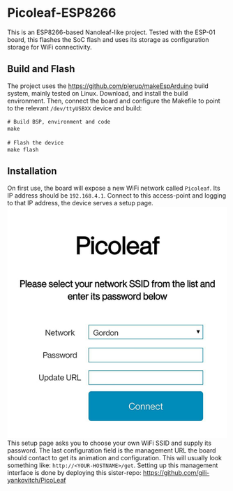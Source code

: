 # Picoleaf-ESP8266
This is an ESP8266-based Nanoleaf-like project. Tested with the ESP-01 board, this flashes the SoC flash and uses its storage as configuration storage for WiFi connectivity.

## Build and Flash
The project uses the https://github.com/plerup/makeEspArduino build system, mainly tested on Linux. Download, and install the build environment. Then, connect the board and configure the Makefile to point to the relevant `/dev/ttyUSBXX` device and build:
```
# Build BSP, environment and code
make

# Flash the device
make flash
```

## Installation
On first use, the board will expose a new WiFi network called `Picoleaf`. Its IP address should be `192.168.4.1`. Connect to this access-point and logging to that IP address, the device serves a setup page.
![Picoleaf Setup](picoleaf-esp8266-setup.jpg)  
This setup page asks you to choose your own WiFi SSID and supply its password. The last configuration field is the management URL the board should contact to get its animation and configuration. This will usually look something like: `http://<YOUR-HOSTNAME>/get`. Setting up this management interface is done by deploying this sister-repo: https://github.com/gili-yankovitch/PicoLeaf
